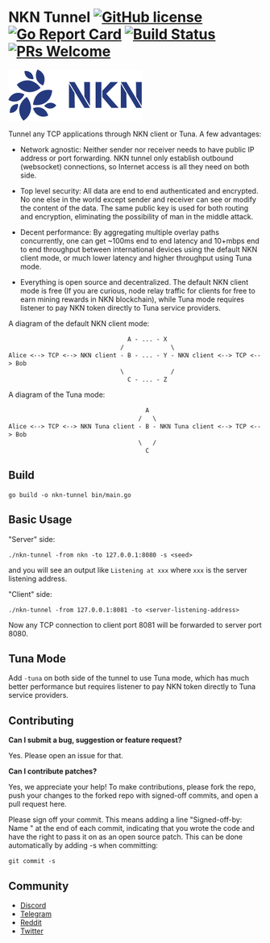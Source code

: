# NKN Tunnel [![GitHub license](https://img.shields.io/badge/license-Apache%202.0-blue.svg)](https://github.com/nknorg/nkn-tunnel/blob/master/LICENSE) [![Go Report Card](https://goreportcard.com/badge/github.com/nknorg/nkn-tunnel)](https://goreportcard.com/report/github.com/nknorg/nkn-tunnel) [![Build Status](https://travis-ci.org/nknorg/nkn-tunnel.svg?branch=master)](https://travis-ci.org/nknorg/nkn-tunnel) [![PRs Welcome](https://img.shields.io/badge/PRs-welcome-brightgreen.svg)](#contributing)

![nkn](logo.png)

Tunnel any TCP applications through NKN client or Tuna. A few advantages:

* Network agnostic: Neither sender nor receiver needs to have public IP address
  or port forwarding. NKN tunnel only establish outbound (websocket)
  connections, so Internet access is all they need on both side.

* Top level security: All data are end to end authenticated and encrypted. No
  one else in the world except sender and receiver can see or modify the content
  of the data. The same public key is used for both routing and encryption,
  eliminating the possibility of man in the middle attack.

* Decent performance: By aggregating multiple overlay paths concurrently, one
  can get ~100ms end to end latency and 10+mbps end to end throughput between
  international devices using the default NKN client mode, or much lower latency
  and higher throughput using Tuna mode.

* Everything is open source and decentralized. The default NKN client mode is
  free (If you are curious, node relay traffic for clients for free to earn
  mining rewards in NKN blockchain), while Tuna mode requires listener to pay
  NKN token directly to Tuna service providers.

A diagram of the default NKN client mode:

```
                                 A - ... - X
                               /             \
Alice <--> TCP <--> NKN client - B - ... - Y - NKN client <--> TCP <--> Bob
                               \             /
                                 C - ... - Z
```

A diagram of the Tuna mode:

```
                                      A
                                    /   \
Alice <--> TCP <--> NKN Tuna client - B - NKN Tuna client <--> TCP <--> Bob
                                    \   /
                                      C
```

## Build

```shell
go build -o nkn-tunnel bin/main.go
```

## Basic Usage

"Server" side:

```shell
./nkn-tunnel -from nkn -to 127.0.0.1:8080 -s <seed>
```

and you will see an output like `Listening at xxx` where `xxx` is the server
listening address.

"Client" side:

```shell
./nkn-tunnel -from 127.0.0.1:8081 -to <server-listening-address>
```

Now any TCP connection to client port 8081 will be forwarded to server port
8080.

## Tuna Mode

Add `-tuna` on both side of the tunnel to use Tuna mode, which has much better
performance but requires listener to pay NKN token directly to Tuna service
providers.

## Contributing

**Can I submit a bug, suggestion or feature request?**

Yes. Please open an issue for that.

**Can I contribute patches?**

Yes, we appreciate your help! To make contributions, please fork the repo, push
your changes to the forked repo with signed-off commits, and open a pull request
here.

Please sign off your commit. This means adding a line "Signed-off-by: Name
<email>" at the end of each commit, indicating that you wrote the code and have
the right to pass it on as an open source patch. This can be done automatically
by adding -s when committing:

```shell
git commit -s
```

## Community

* [Discord](https://discord.gg/c7mTynX)
* [Telegram](https://t.me/nknorg)
* [Reddit](https://www.reddit.com/r/nknblockchain/)
* [Twitter](https://twitter.com/NKN_ORG)
